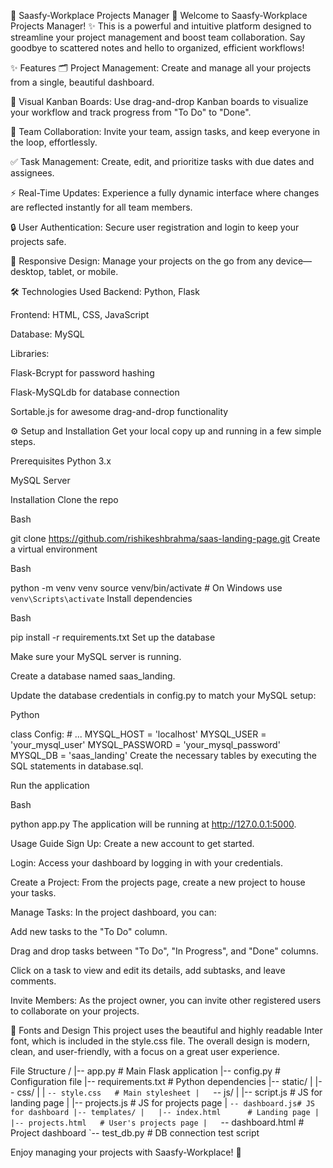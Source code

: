 🚀 Saasfy-Workplace Projects Manager 🚀
Welcome to Saasfy-Workplace Projects Manager! ✨ This is a powerful and intuitive platform designed to streamline your project management and boost team collaboration. Say goodbye to scattered notes and hello to organized, efficient workflows!

✨ Features
🗂️ Project Management: Create and manage all your projects from a single, beautiful dashboard.

🎨 Visual Kanban Boards: Use drag-and-drop Kanban boards to visualize your workflow and track progress from "To Do" to "Done".

🤝 Team Collaboration: Invite your team, assign tasks, and keep everyone in the loop, effortlessly.

✅ Task Management: Create, edit, and prioritize tasks with due dates and assignees.

⚡ Real-Time Updates: Experience a fully dynamic interface where changes are reflected instantly for all team members.

🔒 User Authentication: Secure user registration and login to keep your projects safe.

📱 Responsive Design: Manage your projects on the go from any device—desktop, tablet, or mobile.

🛠️ Technologies Used
Backend: Python, Flask

Frontend: HTML, CSS, JavaScript

Database: MySQL

Libraries:

Flask-Bcrypt for password hashing

Flask-MySQLdb for database connection

Sortable.js for awesome drag-and-drop functionality

⚙️ Setup and Installation
Get your local copy up and running in a few simple steps.

Prerequisites
Python 3.x

MySQL Server

Installation
Clone the repo

Bash

git clone https://github.com/rishikeshbrahma/saas-landing-page.git
Create a virtual environment

Bash

python -m venv venv
source venv/bin/activate  # On Windows use `venv\Scripts\activate`
Install dependencies

Bash

pip install -r requirements.txt
Set up the database

Make sure your MySQL server is running.

Create a database named saas_landing.

Update the database credentials in config.py to match your MySQL setup:

Python

class Config:
    # ...
    MYSQL_HOST = 'localhost'
    MYSQL_USER = 'your_mysql_user'
    MYSQL_PASSWORD = 'your_mysql_password'
    MYSQL_DB = 'saas_landing'
Create the necessary tables by executing the SQL statements in database.sql.

Run the application

Bash

python app.py
The application will be running at http://127.0.0.1:5000.

Usage Guide
Sign Up: Create a new account to get started.

Login: Access your dashboard by logging in with your credentials.

Create a Project: From the projects page, create a new project to house your tasks.

Manage Tasks: In the project dashboard, you can:

Add new tasks to the "To Do" column.

Drag and drop tasks between "To Do", "In Progress", and "Done" columns.

Click on a task to view and edit its details, add subtasks, and leave comments.

Invite Members: As the project owner, you can invite other registered users to collaborate on your projects.

🎨 Fonts and Design
This project uses the beautiful and highly readable Inter font, which is included in the style.css file. The overall design is modern, clean, and user-friendly, with a focus on a great user experience.

File Structure
/
|-- app.py              # Main Flask application
|-- config.py           # Configuration file
|-- requirements.txt    # Python dependencies
|-- static/
|   |-- css/
|   |   `-- style.css   # Main stylesheet
|   `-- js/
|       |-- script.js   # JS for landing page
|       |-- projects.js # JS for projects page
|       `-- dashboard.js# JS for dashboard
|-- templates/
|   |-- index.html      # Landing page
|   |-- projects.html   # User's projects page
|   `-- dashboard.html  # Project dashboard
`-- test_db.py          # DB connection test script

Enjoy managing your projects with Saasfy-Workplace! 🎉
